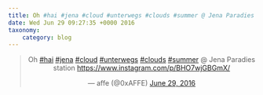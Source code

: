```yaml
---
title: Oh #hai #jena #cloud #unterwegs #clouds #summer @ Jena Paradies station https://www.instagram.com/p/BHO7wjGBGmX/
date: Wed Jun 29 09:27:35 +0000 2016
taxonomy:
    category: blog
---
```

<blockquote class="twitter-tweet" align="center"><p lang="en" dir="ltr">Oh <a href="https://twitter.com/hashtag/hai?src=hash">#hai</a> <a href="https://twitter.com/hashtag/jena?src=hash">#jena</a> <a href="https://twitter.com/hashtag/cloud?src=hash">#cloud</a> <a href="https://twitter.com/hashtag/unterwegs?src=hash">#unterwegs</a> <a href="https://twitter.com/hashtag/clouds?src=hash">#clouds</a> <a href="https://twitter.com/hashtag/summer?src=hash">#summer</a> @ Jena Paradies station <a href="https://www.instagram.com/p/BHO7wjGBGmX/">https://www.instagram.com/p/BHO7wjGBGmX/</a></p>&mdash; affe (@0xAFFE) <a href="https://twitter.com/0xAFFE/status/748085494370598912">June 29, 2016</a></blockquote>
